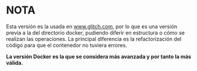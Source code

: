 # NOTA

Esta versión es la usada en www.glitch.com, por lo que es una versión previa a la del directorio docker, pudiendo diferir en estructura o cómo se realizan las operaciones. La principal diferencia es la refactorización del código para que el contenedor no tuviera errores.

**La versión Docker es la que se considera más avanzada y por tanto la más válida.**

